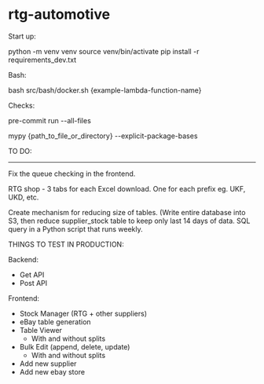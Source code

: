 # rtg-automotive

Start up:

python -m venv venv
source venv/bin/activate
pip install -r requirements_dev.txt

Bash:

bash src/bash/docker.sh {example-lambda-function-name}

Checks:

pre-commit run --all-files

mypy {path_to_file_or_directory} --explicit-package-bases

TO DO:

********

Fix the queue checking in the frontend.

RTG shop - 3 tabs for each Excel download. One for each prefix eg. UKF, UKD, etc.

Create mechanism for reducing size of tables. (Write entire database into S3, then reduce supplier_stock table to keep only last 14 days of data. SQL query in a Python script that runs weekly.


THINGS TO TEST IN PRODUCTION:


Backend:

- Get API
- Post API

Frontend:

- Stock Manager (RTG + other suppliers)
- eBay table generation
- Table Viewer
    - With and without splits
- Bulk Edit (append, delete, update)
    - With and without splits
- Add new supplier
- Add new ebay store
